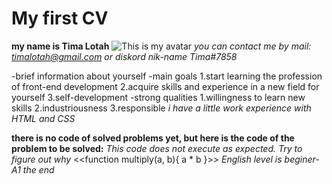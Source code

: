 # My first CV

**my name is Tima Lotah** 
![This is my avatar](/dsBuffer.bmp(2).png)
*you can contact me by mail: timalotah@gmail.com or diskord nik-name Tima#7858*

-brief information about yourself
-main goals
  1.start learning the profession of front-end development
  2.acquire skills and experience in a new field for yourself
  3.self-development
-strong qualities
 1.willingness to learn new skills
 2.industriousness
 3.responsible
*i have a little work experience with HTML and CSS*

**there is no code of solved problems yet, but here is the code of the problem to be solved:**
*This code does not execute as expected. Try to figure out why*
<<function multiply(a, b){
  a * b
}>>
*English level is beginer-A1*
*the end*
